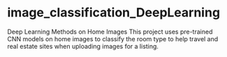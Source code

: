 # image_classification_DeepLearning
Deep Learning Methods on Home Images
This project uses pre-trained CNN models on home images to classify the room type to help travel and real estate sites when uploading images for a listing.
